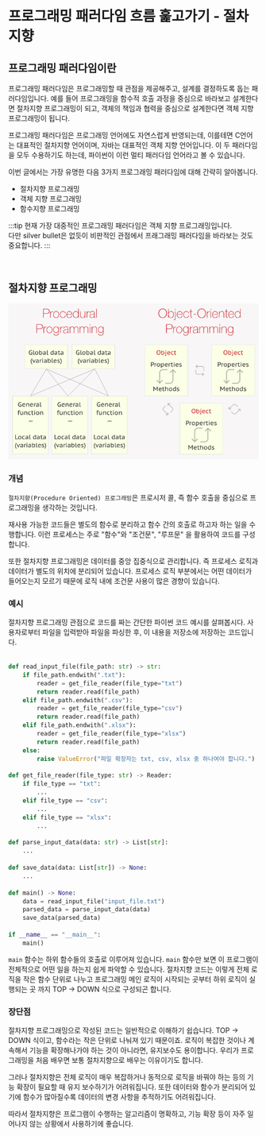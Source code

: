 # 프로그래밍 패러다임 흐름 훑고가기 - 절차지향

## 프로그래밍 패러다임이란

프로그래밍 패러다임은 프로그래밍할 때 관점을 제공해주고, 설계를 결정하도록 돕는 패러다임입니다. 예를 들어 프로그래밍을 함수적 호출 과정을 중심으로 바라보고 설계한다면 절차지향 프로그래밍이 되고, 객체의 책임과 협력을 중심으로 설계한다면 객체 지향 프로그래밍이 됩니다.

프로그래밍 패러다임은 프로그래밍 언어에도 자연스럽게 반영되는데, 이를테면 C언어는 대표적인 절차지향 언어이며, 자바는 대표적인 객체 지향 언어입니다. 이 두 패러다임을 모두 수용하기도 하는데, 파이썬이 이런 멀티 패러다임 언어라고 볼 수 있습니다.

이번 글에서는 가장 유명한 다음 3가지 프로그래밍 패러다임에 대해 간략히 알아봅니다. 

- 절차지향 프로그래밍
- 객체 지향 프로그래밍
- 함수지향 프로그래밍

:::tip
현재 가장 대중적인 프로그래밍 패러다임은 객체 지향 프로그래밍입니다.  
다만 silver bullet은 없듯이 비판적인 관점에서 프래그래밍 패러다임을 바라보는 것도 중요합니다.
:::

<br>

## 절차지향 프로그래밍

![img.png](./images/procedure.png)

### 개념

`절차지향(Procedure Oriented) 프로그래밍`은 프로시저 콜, 즉 함수 호출을 중심으로 프로그래밍을 생각하는 것입니다. 

재사용 가능한 코드들은 별도의 함수로 분리하고 함수 간의 호출로 하고자 하는 일을 수행합니다. 이런 프로세스는 주로 "함수"와 "조건문", "루프문" 을 활용하여 코드를 구성합니다.

또한 절차지향 프로그래밍은 데이터를 중앙 집중식으로 관리합니다. 즉 프로세스 로직과 데이터가 별도의 위치에 분리되어 있습니다. 프로세스 로직 부분에서는 어떤 데이터가 들어오는지 모르기 때문에 로직 내에 조건문 사용이 많은 경향이 있습니다.

### 예시

절차지향 프로그래밍 관점으로 코드를 짜는 간단한 파이썬 코드 예시를 살펴봅시다. 사용자로부터 파일을 입력받아 파일을 파싱한 후, 이 내용을 저장소에 저장하는 코드입니다.

```python

def read_input_file(file_path: str) -> str:
    if file_path.endwith(".txt"):
        reader = get_file_reader(file_type="txt")
        return reader.read(file_path)
    elif file_path.endwith(".csv"):
        reader = get_file_reader(file_type="csv")
        return reader.read(file_path)
    elif file_path.endwith(".xlsx"):
        reader = get_file_reader(file_type="xlsx")
        return reader.read(file_path)
    else:
        raise ValueError("파일 확장자는 txt, csv, xlsx 중 하나여야 합니다.")

def get_file_reader(file_type: str) -> Reader:
    if file_type == "txt":
   		...
    elif file_type == "csv":
        ...
    elif file_type == "xlsx":
        ...

def parse_input_data(data: str) -> List[str]:
    ...

def save_data(data: List[str]) -> None:
    ...

def main() -> None:
    data = read_input_file("input_file.txt")
    parsed_data = parse_input_data(data)
    save_data(parsed_data)
    
if __name__ == "__main__":
    main()
```

`main` 함수는 하위 함수들의 호출로 이루어져 있습니다. `main` 함수만 보면 이 프로그램이 전체적으로 어떤 일을 하는지 쉽게 파악할 수 있습니다.  절차지향 코드는 이렇게 전체 로직을 작은 함수 단위로 나누고 프로그래밍 메인 로직이 시작되는 곳부터 하위 로직이 실행되는 곳 까지 TOP -> DOWN 식으로 구성되곤 합니다.

### 장단점

절차지향 프로그래밍으로 작성된 코드는 일반적으로 이해하기 쉽습니다. TOP -> DOWN 식이고, 함수라는 작은 단위로 나눠져 있기 때문이죠. 로직이 복잡한 것이나 계속해서 기능을 확장해나가야 하는 것이 아니라면, 유지보수도 용이합니다. 우리가 프로그래밍을 처음 배우면 보통 절차지향으로 배우는 이유이기도 합니다.

그러나 절차지향은 전체 로직이 매우 복잡하거나 동적으로 로직을 바꿔야 하는 등의 기능 확장이 필요할 때 유지 보수하기가 어려워집니다. 또한 데이터와 함수가 분리되어 있기에 함수가 많아질수록 데이터의 변경 사항을 추적하기도 어려워집니다. 

따라서 절차지향은 프로그램이 수행하는 알고리즘이 명확하고, 기능 확장 등이 자주 일어나지 않는 상황에서 사용하기에 좋습니다.

<br>